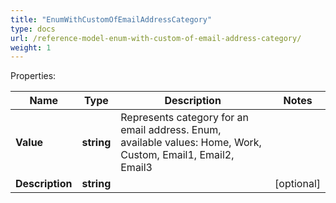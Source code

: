 ```yaml
---
title: "EnumWithCustomOfEmailAddressCategory"
type: docs
url: /reference-model-enum-with-custom-of-email-address-category/
weight: 1
---
```


Properties:

Name | Type | Description | Notes
---- | ---- | ----------- | -----
**Value** | **string** | Represents category for an email address. Enum, available values: Home, Work, Custom, Email1, Email2, Email3 | 
**Description** | **string** |  | [optional] 


